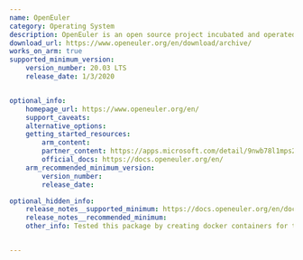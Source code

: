 ```yaml
---
name: OpenEuler
category: Operating System
description: OpenEuler is an open source project incubated and operated by the OpenAtom Foundation.
download_url: https://www.openeuler.org/en/download/archive/
works_on_arm: true
supported_minimum_version:
    version_number: 20.03 LTS
    release_date: 1/3/2020


optional_info:
    homepage_url: https://www.openeuler.org/en/
    support_caveats:
    alternative_options:
    getting_started_resources:
        arm_content:
        partner_content: https://apps.microsoft.com/detail/9nwb78l1mps2?hl=en-mt&gl=MT
        official_docs: https://docs.openeuler.org/en/
    arm_recommended_minimum_version:
        version_number:
        release_date:

optional_hidden_info:
    release_notes__supported_minimum: https://docs.openeuler.org/en/docs/20.03_LTS/docs/Releasenotes/installing-the-os.html
    release_notes__recommended_minimum:
    other_info: Tested this package by creating docker containers for the docker image "openeuler/openeuler". [DockerHub source](https://hub.docker.com/r/openeuler/openeuler).


---
```

